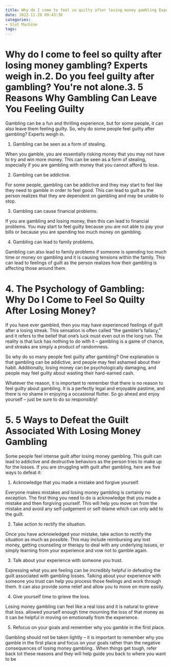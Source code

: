```yaml
---
title: Why do I come to feel so quilty after losing money gambling Experts weigh in.2. Do you feel guilty after gambling You're not alone.3. 5 Reasons Why Gambling Can Leave You Feeling Guilty
date: 2022-11-28 09:43:38
categories:
- Slot Machine
tags:
---
```



#  Why do I come to feel so quilty after losing money gambling? Experts weigh in.2. Do you feel guilty after gambling? You're not alone.3. 5 Reasons Why Gambling Can Leave You Feeling Guilty

Gambling can be a fun and thrilling experience, but for some people, it can also leave them feeling guilty. So, why do some people feel guilty after gambling? Experts weigh in.

1. Gambling can be seen as a form of stealing.

When you gamble, you are essentially risking money that you may not have to try and win more money. This can be seen as a form of stealing, especially if you are gambling with money that you cannot afford to lose.

2. Gambling can be addictive.

For some people, gambling can be addictive and they may start to feel like they need to gamble in order to feel good. This can lead to guilt as the person realizes that they are dependent on gambling and may be unable to stop.

3. Gambling can cause financial problems.

If you are gambling and losing money, then this can lead to financial problems. You may start to feel guilty because you are not able to pay your bills or because you are spending too much money on gambling.

4. Gambling can lead to family problems.

Gambling can also lead to family problems if someone is spending too much time or money on gambling and it is causing tensions within the family. This can lead to feelings of guilt as the person realizes how their gambling is affecting those around them.

# 4. The Psychology of Gambling: Why Do I Come to Feel So Quilty After Losing Money? 

If you have ever gambled, then you may have experienced feelings of guilt after a losing streak. This sensation is often called “the gambler’s fallacy,” and it refers to the belief that one’s luck must even out in the long run. The reality is that luck has nothing to do with it – gambling is a game of chance, and streaks are simply a product of randomness.

So why do so many people feel guilty after gambling? One explanation is that gambling can be addictive, and people may feel ashamed about their habit. Additionally, losing money can be psychologically damaging, and people may feel guilty about wasting their hard-earned cash.

Whatever the reason, it is important to remember that there is no reason to feel guilty about gambling. It is a perfectly legal and enjoyable pastime, and there is no shame in enjoying a occasional flutter. So go ahead and enjoy yourself – just be sure to do so responsibly!

# 5. 5 Ways to Defeat the Guilt Associated With Losing Money Gambling

Some people feel intense guilt after losing money gambling. This guilt can lead to addictive and destructive behaviors as the person tries to make up for the losses. If you are struggling with guilt after gambling, here are five ways to defeat it:

1. Acknowledge that you made a mistake and forgive yourself.

Everyone makes mistakes and losing money gambling is certainly no exception. The first thing you need to do is acknowledge that you made a mistake and then forgiving yourself. This will help you move on from the mistake and avoid any self-judgement or self-blame which can only add to the guilt.


2. Take action to rectify the situation.

Once you have acknowledged your mistake, take action to rectify the situation as much as possible. This may include reimbursing any lost money, getting counseling or therapy to deal with any underlying issues, or simply learning from your experience and vow not to gamble again.


3. Talk about your experience with someone you trust.

Expressing what you are feeling can be incredibly helpful in defeating the guilt associated with gambling losses. Talking about your experience with someone you trust can help you process those feelings and work through them. It can also provide some relief and allow you to move on more easily.


4. Give yourself time to grieve the loss.

Losing money gambling can feel like a real loss and it is natural to grieve that loss. allowed yourself enough time mourning the loss of that money as it can be helpful in moving on emotionally from the experience.


5. Refocus on your goals and remember why you gamble in the first place.

 Gambling should not be taken lightly – it is important to remember why you gamble in the first place and focus on your goals rather than the negative consequences of losing money gambling.. When things get tough, refer back tot these reasons and they will help guide you back to where you want to be